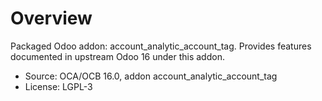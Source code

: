 # Overview

Packaged Odoo addon: account_analytic_account_tag. Provides features documented in upstream Odoo 16 under this addon.

- Source: OCA/OCB 16.0, addon account_analytic_account_tag
- License: LGPL-3
